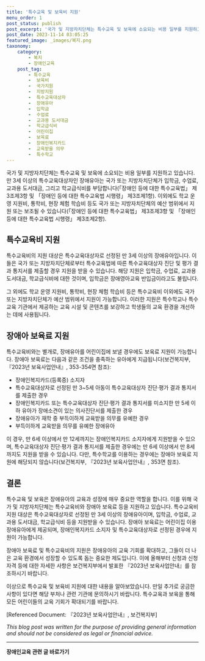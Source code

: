 ```yaml
---
title: '특수교육 및 보육비 지원'
menu_order: 1
post_status: publish
post_excerpt: '국가 및 지방자치단체는 특수교육 및 보육에 소요되는 비용 일부를 지원하고 있습니다. 만 3세 이상의 특수교육대상자인 장애유아는 국가 또는 지방자치단체가 입학금, 수업료, 교과용 도서대금, 그리고 학교급식비를 부담합니다  장애인 등에 대한 특수교육법  제3조제3항 및  장애인 등에 대한 특수교육법 시행령  제3조제1항 . 이외에도 학교 운영 지원비, 통학비, 현장 체험 학습비 등도 국가 또는 지방자치단체의 예산 범위에서 지원 또는 보조될 수 있습니다  장애인 등에 대한 특수교육법  제3조제3항 및  장애인 등에 대한 특수교육법 시행령  제3조제2항 .'
post_date: 2023-11-14 03:05:25
featured_image: _images/복지.png
taxonomy:
    category:
        - 복지
        - 장애인교육
    post_tag:
        - 특수교육
        -  보육비
        -  국가지원
        -  지방지원
        -  특수교육대상자
        -  장애유아
        -  입학금
        -  수업료
        -  교과용 도서대금
        -  학교급식비
        -  어린이집
        -  보육료
        -  장애인복지카드
        -  교육받을 의무
        -  특수학교
---
```



국가 및 지방자치단체는 특수교육 및 보육에 소요되는 비용 일부를 지원하고 있습니다. 만 3세 이상의 특수교육대상자인 장애유아는 국가 또는 지방자치단체가 입학금, 수업료, 교과용 도서대금, 그리고 학교급식비를 부담합니다(「장애인 등에 대한 특수교육법」 제3조제3항 및 「장애인 등에 대한 특수교육법 시행령」 제3조제1항). 이외에도 학교 운영 지원비, 통학비, 현장 체험 학습비 등도 국가 또는 지방자치단체의 예산 범위에서 지원 또는 보조될 수 있습니다(「장애인 등에 대한 특수교육법」 제3조제3항 및 「장애인 등에 대한 특수교육법 시행령」 제3조제2항).

## 특수교육비 지원
특수교육비의 지원 대상은 특수교육대상자로 선정된 만 3세 이상의 장애유아입니다. 이들은 국가 또는 지방자치단체로부터 특수교육법에 따른 특수교육대상자 진단 및 평가 결과 통지서를 제출할 경우 지원을 받을 수 있습니다. 해당 지원은 입학금, 수업료, 교과용 도서대금, 학교급식비에 대한 것이며, 입학금은 장애영아교육 반입금이라고도 불립니다.

그 외에도 학교 운영 지원비, 통학비, 현장 체험 학습비 등은 특수교육비 이외에도 국가 또는 지방자치단체가 예산 범위에서 지원이 가능합니다. 이러한 지원은 특수학교나 특수교육 기관에서 제공하는 교육 시설 및 콘텐츠를 보강하고 학생들의 교육 환경을 개선하는 데에 사용됩니다.

## 장애아 보육료 지원
특수교육비와는 별개로, 장애유아를 어린이집에 보낼 경우에도 보육료 지원이 가능합니다. 장애아 보육료는 다음과 같은 조건을 충족하는 유아에게 지급됩니다(보건복지부, 『2023년 보육사업안내』, 353-354면 참조):
- 장애인복지카드(등록증) 소지자
- 특수교육대상자로 선정된 만 3~5세 아동이 특수교육대상자 진단·평가 결과 통지서를 제출한 경우
- 장애인복지카드 또는 특수교육대상자 진단·평가 결과 통지서를 미소지한 만 5세 이하 유아가 장애소견이 있는 의사진단서를 제출한 경우
- 장애유아가 재학 중 부득이하게 교육받을 의무를 유예한 경우
- 부득이하게 교육받을 의무를 유예한 장애유아

이 경우, 만 6세 이상에서 만 12세까지는 장애인복지카드 소지자에게 지원받을 수 있으며, 특수교육대상자 진단·평가 결과 통지서를 제출한 경우에는 만 6세 이상에서 만 8세까지도 지원을 받을 수 있습니다. 다만, 특수학교를 이용하는 경우에는 장애아 보육료 지원에 해당되지 않습니다(보건복지부, 『2023년 보육사업안내』, 353면 참조).

## 결론
특수교육 및 보육은 장애유아의 교육과 성장에 매우 중요한 역할을 합니다. 이를 위해 국가 및 지방자치단체는 특수교육비와 장애아 보육료 등을 지원하고 있습니다. 특수교육비 지원 대상은 특수교육대상자로 선정된 만 3세 이상의 장애유아이며, 입학금, 수업료, 교과용 도서대금, 학교급식비 등을 지원받을 수 있습니다. 장애아 보육료는 어린이집 이용 장애유아에게 제공되며, 장애인복지카드 소지자 및 특수교육대상자로 선정된 경우에 지원이 가능합니다.

장애아 보육료 및 특수교육비의 지원은 장애유아의 교육 기회를 확대하고, 그들이 더 나은 교육 환경에서 성장할 수 있도록 돕는 중요한 제도입니다. 이에 올해부터 신청과 신청자격 등에 대한 자세한 사항은 보건복지부에서 발표한 『2023년 보육사업안내』를 참조하시기 바랍니다.

이상으로 특수교육 및 보육비 지원에 대한 내용을 알아보았습니다. 만일 추가로 궁금한 사항이 있다면 해당 부처나 관련 기관에 문의하시기 바랍니다. 특수교육과 보육을 통해 모든 어린이들의 교육 기회가 확대되기를 바랍니다.

[Referenced Document: 『2023년 보육사업안내』, 보건복지부]

*This blog post was written for the purpose of providing general information and should not be considered as legal or financial advice.*
<!-- wp:separator -->
<hr class="wp-block-separator has-alpha-channel-opacity"/>
<!-- /wp:separator -->

<!-- wp:group {"backgroundColor":"base","layout":{"type":"constrained"}} -->
<div class="wp-block-group has-base-background-color has-background"><!-- wp:paragraph {"align":"center","fontSize":"medium"} -->
<p class="has-text-align-center has-large-font-size"><strong>장애인교육 관련 글 바로가기</strong></p>
<!-- /wp:paragraph -->


<!-- wp:latest-posts
{"categories":[{"id":23150,"count":19,"description":"","link":"https://uknowlaw.com/category/%ec%9e%a5%ec%95%a0%ec%9d%b8%ea%b5%90%ec%9c%a1/","name":"장애인교육","slug":"장애인교육","taxonomy":"category","parent":0,"meta":[],"_links":{"self":[{"href":"https://uknowlaw.com/wp-json/wp/v2/categories/23150"}],"collection":[{"href":"https://uknowlaw.com/wp-json/wp/v2/categories"}],"about":[{"href":"https://uknowlaw.com/wp-json/wp/v2/taxonomies/category"}],"wp:post_type":[{"href":"https://uknowlaw.com/wp-json/wp/v2/posts?categories=23150"}],"curies":[{"name":"wp","href":"https://api.w.org/{rel}","templated":true}]}}],"postsToShow":100,"excerptLength":28,"postLayout":"grid","columns":2,"featuredImageAlign":"left","featuredImageSizeSlug":"large","fontSize":"small"} /--></div>
<!-- /wp:group -->